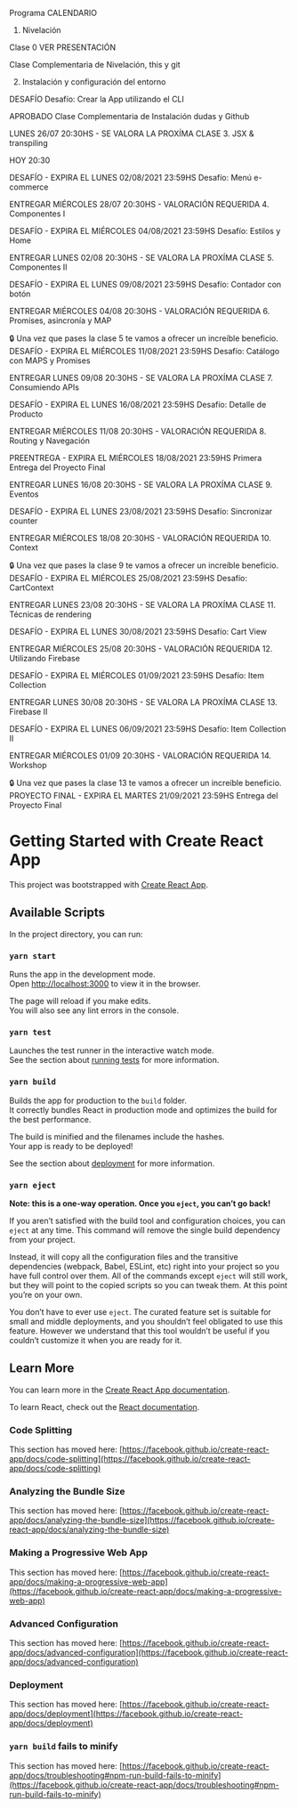 Programa
  CALENDARIO

1. Nivelación
 
 
Clase 0
VER PRESENTACIÓN
  
Clase Complementaria de Nivelación, this y git
 
2. Instalación y configuración del entorno
 
 
DESAFÍO
Desafío: Crear la App utilizando el CLI
  
APROBADO
Clase Complementaria de Instalación dudas y Github
 
LUNES 26/07 20:30HS - SE VALORA LA PROXÍMA CLASE
3. JSX & transpiling
 
HOY 20:30
 
DESAFÍO - EXPIRA EL LUNES 02/08/2021 23:59HS
Desafío: Menú e-commerce
  
ENTREGAR
MIÉRCOLES 28/07 20:30HS - VALORACIÓN REQUERIDA
4. Componentes I
  
DESAFÍO - EXPIRA EL MIÉRCOLES 04/08/2021 23:59HS
Desafío: Estilos y Home
  
ENTREGAR
LUNES 02/08 20:30HS - SE VALORA LA PROXÍMA CLASE
5. Componentes II
  
DESAFÍO - EXPIRA EL LUNES 09/08/2021 23:59HS
Desafío: Contador con botón
  
ENTREGAR
MIÉRCOLES 04/08 20:30HS - VALORACIÓN REQUERIDA
6. Promises, asincronía y MAP
  
🔒 Una vez que pases la clase 5 te vamos a ofrecer un increíble beneficio.
DESAFÍO - EXPIRA EL MIÉRCOLES 11/08/2021 23:59HS
Desafío: Catálogo con MAPS y Promises
  
ENTREGAR
LUNES 09/08 20:30HS - SE VALORA LA PROXÍMA CLASE
7. Consumiendo APIs
  
DESAFÍO - EXPIRA EL LUNES 16/08/2021 23:59HS
Desafío: Detalle de Producto
  
ENTREGAR
MIÉRCOLES 11/08 20:30HS - VALORACIÓN REQUERIDA
8. Routing y Navegación
  
PREENTREGA - EXPIRA EL MIÉRCOLES 18/08/2021 23:59HS
Primera Entrega del Proyecto Final
  
ENTREGAR
LUNES 16/08 20:30HS - SE VALORA LA PROXÍMA CLASE
9. Eventos
  
DESAFÍO - EXPIRA EL LUNES 23/08/2021 23:59HS
Desafío: Sincronizar counter
  
ENTREGAR
MIÉRCOLES 18/08 20:30HS - VALORACIÓN REQUERIDA
10. Context
  
🔒 Una vez que pases la clase 9 te vamos a ofrecer un increíble beneficio.
DESAFÍO - EXPIRA EL MIÉRCOLES 25/08/2021 23:59HS
Desafío: CartContext
  
ENTREGAR
LUNES 23/08 20:30HS - SE VALORA LA PROXÍMA CLASE
11. Técnicas de rendering
  
DESAFÍO - EXPIRA EL LUNES 30/08/2021 23:59HS
Desafío: Cart View
  
ENTREGAR
MIÉRCOLES 25/08 20:30HS - VALORACIÓN REQUERIDA
12. Utilizando Firebase
  
DESAFÍO - EXPIRA EL MIÉRCOLES 01/09/2021 23:59HS
Desafío: Item Collection
  
ENTREGAR
LUNES 30/08 20:30HS - SE VALORA LA PROXÍMA CLASE
13. Firebase II
  
DESAFÍO - EXPIRA EL LUNES 06/09/2021 23:59HS
Desafío: Item Collection II
  
ENTREGAR
MIÉRCOLES 01/09 20:30HS - VALORACIÓN REQUERIDA
14. Workshop
  
🔒 Una vez que pases la clase 13 te vamos a ofrecer un increíble beneficio.
PROYECTO FINAL - EXPIRA EL MARTES 21/09/2021 23:59HS
Entrega del Proyecto Final




# Getting Started with Create React App

This project was bootstrapped with [Create React App](https://github.com/facebook/create-react-app).

## Available Scripts

In the project directory, you can run:

### `yarn start`

Runs the app in the development mode.\
Open [http://localhost:3000](http://localhost:3000) to view it in the browser.

The page will reload if you make edits.\
You will also see any lint errors in the console.

### `yarn test`

Launches the test runner in the interactive watch mode.\
See the section about [running tests](https://facebook.github.io/create-react-app/docs/running-tests) for more information.

### `yarn build`

Builds the app for production to the `build` folder.\
It correctly bundles React in production mode and optimizes the build for the best performance.

The build is minified and the filenames include the hashes.\
Your app is ready to be deployed!

See the section about [deployment](https://facebook.github.io/create-react-app/docs/deployment) for more information.

### `yarn eject`

**Note: this is a one-way operation. Once you `eject`, you can’t go back!**

If you aren’t satisfied with the build tool and configuration choices, you can `eject` at any time. This command will remove the single build dependency from your project.

Instead, it will copy all the configuration files and the transitive dependencies (webpack, Babel, ESLint, etc) right into your project so you have full control over them. All of the commands except `eject` will still work, but they will point to the copied scripts so you can tweak them. At this point you’re on your own.

You don’t have to ever use `eject`. The curated feature set is suitable for small and middle deployments, and you shouldn’t feel obligated to use this feature. However we understand that this tool wouldn’t be useful if you couldn’t customize it when you are ready for it.

## Learn More

You can learn more in the [Create React App documentation](https://facebook.github.io/create-react-app/docs/getting-started).

To learn React, check out the [React documentation](https://reactjs.org/).

### Code Splitting

This section has moved here: [https://facebook.github.io/create-react-app/docs/code-splitting](https://facebook.github.io/create-react-app/docs/code-splitting)

### Analyzing the Bundle Size

This section has moved here: [https://facebook.github.io/create-react-app/docs/analyzing-the-bundle-size](https://facebook.github.io/create-react-app/docs/analyzing-the-bundle-size)

### Making a Progressive Web App

This section has moved here: [https://facebook.github.io/create-react-app/docs/making-a-progressive-web-app](https://facebook.github.io/create-react-app/docs/making-a-progressive-web-app)

### Advanced Configuration

This section has moved here: [https://facebook.github.io/create-react-app/docs/advanced-configuration](https://facebook.github.io/create-react-app/docs/advanced-configuration)

### Deployment

This section has moved here: [https://facebook.github.io/create-react-app/docs/deployment](https://facebook.github.io/create-react-app/docs/deployment)

### `yarn build` fails to minify

This section has moved here: [https://facebook.github.io/create-react-app/docs/troubleshooting#npm-run-build-fails-to-minify](https://facebook.github.io/create-react-app/docs/troubleshooting#npm-run-build-fails-to-minify)
